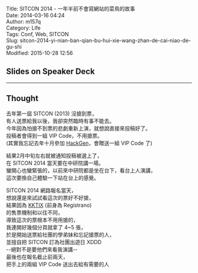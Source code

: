 Title: SITCON 2014 - 一年半前不會寫網站的菜鳥的故事  
Date: 2014-03-16 04:24  
Author: m157q  
Category: Life  
Tags: Conf, Web, SITCON  
Slug: sitcon-2014-yi-nian-ban-qian-bu-hui-xie-wang-zhan-de-cai-niao-de-gu-shi  
Modified: 2015-10-28 12:56  
  
  
  
## Slides on Speaker Deck  
  
<script async class="speakerdeck-embed" data-id="45b691608e54013146051a945ae20cc0" data-ratio="1.33333333333333" src="//speakerdeck.com/assets/embed.js"></script>  
  
---  
  
## Thought  
  
去年第一屆 SITCON (2013) 沒搶到票，  
有人送票給我以後，我卻突然臨時有事不能去。  
今年因為怕搶不到票的悲劇重新上演，就想說直接來投稿好了。  
投稿者會得到一組 VIP Code，不用搶票。  
(其實我忘記去年十月參加 [HackGen](http://hackgen.sitcon.org/)，會贈送一組 VIP Code 了)  
  
結果2月中旬左右就被通知投稿被選上了，  
在 SITCON 2014 當天要在中研院講一場。  
蠻開心也蠻緊張的，以前來中研院都是坐在台下，看台上人演講，  
這次要換自己體驗一下站在台上的感覺。  
  
SITCON 2014 網路報名當天，  
想說還是來試試看這次的票好不好搶，  
結果因為 [KKTIX](https://kktix.com/) (前身為 Registrano)  
的售票機制和以往不同，  
導致這次的票根本不用用搶的，  
我連開好幾個分頁就拿了 4~5 張，  
於是開始送票給社團的學弟妹和忘記搶票的人，  
並擅自把 SITCON 訂為社團出遊日 XDDD  
--絕對不是要他們來看我演講--  
最後也在報名截止前兩天，  
把手上的兩組 VIP Code 送出去給有需要的人  
